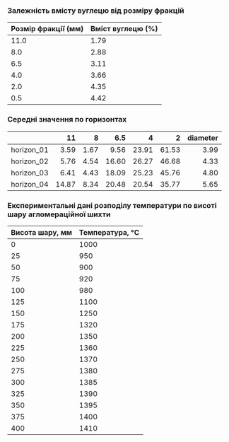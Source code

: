 ### Залежність вмісту вуглецю від розміру фракцій

| Розмір фракції (мм) | Вміст вуглецю (%) |
|---------------------|-------------------|
| 11.0                | 1.79              |
| 8.0                 | 2.88              |
| 6.5                 | 3.11              |
| 4.0                 | 3.66              |
| 2.0                 | 4.35              |
| 0.5                 | 4.42              |

### Середні значення по горизонтах

|            |   11  |    8    |   6.5  |    4   |   2   |   diameter |
|:-----------|------:|--------:|-------:|-------:|------:|-----------:|
| horizon_01 |  3.59 |    1.67 |   9.56 |  23.91 | 61.53 |       3.99 |
| horizon_02 |  5.76 |    4.54 |  16.60 |  26.27 | 46.68 |       4.33 |
| horizon_03 |  6.41 |    4.43 |  18.09 |  25.23 | 45.76 |       4.80 |
| horizon_04 | 14.87 |    8.34 |  20.48 |  20.54 | 35.77 |       5.65 |


### Експериментальні дані розподілу температури по висоті шару агломераційної шихти

| Висота шару, мм | Температура, °C |
|----------------|------------------|
| 0              | 1000             |
| 25             | 950              |
| 50             | 900              |
| 75             | 920              |
| 100            | 980              |
| 125            | 1100             |
| 150            | 1250             |
| 175            | 1320             |
| 200            | 1350             |
| 225            | 1360             |
| 250            | 1370             |
| 275            | 1380             |
| 300            | 1385             |
| 325            | 1390             |
| 350            | 1395             |
| 375            | 1400             |
| 400            | 1410            |